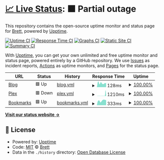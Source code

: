 # [📈 Live Status](https://brettinternet.com): <!--live status--> **🟧 Partial outage**

This repository contains the open-source uptime monitor and status page for [Brett](https://brettinternet.com), powered by [Upptime](https://github.com/upptime/upptime).

[![Uptime CI](https://github.com/brettinternet/status/workflows/Uptime%20CI/badge.svg)](https://github.com/brettinternet/status/actions?query=workflow%3A%22Uptime+CI%22)
[![Response Time CI](https://github.com/brettinternet/status/workflows/Response%20Time%20CI/badge.svg)](https://github.com/brettinternet/status/actions?query=workflow%3A%22Response+Time+CI%22)
[![Graphs CI](https://github.com/brettinternet/status/workflows/Graphs%20CI/badge.svg)](https://github.com/brettinternet/status/actions?query=workflow%3A%22Graphs+CI%22)
[![Static Site CI](https://github.com/brettinternet/status/workflows/Static%20Site%20CI/badge.svg)](https://github.com/brettinternet/status/actions?query=workflow%3A%22Static+Site+CI%22)
[![Summary CI](https://github.com/brettinternet/status/workflows/Summary%20CI/badge.svg)](https://github.com/brettinternet/status/actions?query=workflow%3A%22Summary+CI%22)

With [Upptime](https://upptime.js.org), you can get your own unlimited and free uptime monitor and status page, powered entirely by a GitHub repository. We use [Issues](https://github.com/brettinternet/status/issues) as incident reports, [Actions](https://github.com/brettinternet/status/actions) as uptime monitors, and [Pages](https://brettinternet.com) for the status page.

<!--start: status pages-->
<!-- This summary is generated by Upptime (https://github.com/upptime/upptime) -->
<!-- Do not edit this manually, your changes will be overwritten -->
<!-- prettier-ignore -->
| URL | Status | History | Response Time | Uptime |
| --- | ------ | ------- | ------------- | ------ |
| <img alt="" src="https://favicons.githubusercontent.com/brettinternet.com" height="13"> [Blog](https://brettinternet.com) | 🟩 Up | [blog.yml](https://github.com/brettinternet/status/commits/HEAD/history/blog.yml) | <details><summary><img alt="Response time graph" src="./graphs/blog/response-time-week.png" height="20"> 128ms</summary><br><a href="https://status.brettinternet.com/history/blog"><img alt="Response time 149" src="https://img.shields.io/endpoint?url=https%3A%2F%2Fraw.githubusercontent.com%2Fbrettinternet%2Fstatus%2FHEAD%2Fapi%2Fblog%2Fresponse-time.json"></a><br><a href="https://status.brettinternet.com/history/blog"><img alt="24-hour response time 127" src="https://img.shields.io/endpoint?url=https%3A%2F%2Fraw.githubusercontent.com%2Fbrettinternet%2Fstatus%2FHEAD%2Fapi%2Fblog%2Fresponse-time-day.json"></a><br><a href="https://status.brettinternet.com/history/blog"><img alt="7-day response time 128" src="https://img.shields.io/endpoint?url=https%3A%2F%2Fraw.githubusercontent.com%2Fbrettinternet%2Fstatus%2FHEAD%2Fapi%2Fblog%2Fresponse-time-week.json"></a><br><a href="https://status.brettinternet.com/history/blog"><img alt="30-day response time 145" src="https://img.shields.io/endpoint?url=https%3A%2F%2Fraw.githubusercontent.com%2Fbrettinternet%2Fstatus%2FHEAD%2Fapi%2Fblog%2Fresponse-time-month.json"></a><br><a href="https://status.brettinternet.com/history/blog"><img alt="1-year response time 149" src="https://img.shields.io/endpoint?url=https%3A%2F%2Fraw.githubusercontent.com%2Fbrettinternet%2Fstatus%2FHEAD%2Fapi%2Fblog%2Fresponse-time-year.json"></a></details> | <details><summary><a href="https://status.brettinternet.com/history/blog">100.00%</a></summary><a href="https://status.brettinternet.com/history/blog"><img alt="All-time uptime 100.00%" src="https://img.shields.io/endpoint?url=https%3A%2F%2Fraw.githubusercontent.com%2Fbrettinternet%2Fstatus%2FHEAD%2Fapi%2Fblog%2Fuptime.json"></a><br><a href="https://status.brettinternet.com/history/blog"><img alt="24-hour uptime 100.00%" src="https://img.shields.io/endpoint?url=https%3A%2F%2Fraw.githubusercontent.com%2Fbrettinternet%2Fstatus%2FHEAD%2Fapi%2Fblog%2Fuptime-day.json"></a><br><a href="https://status.brettinternet.com/history/blog"><img alt="7-day uptime 100.00%" src="https://img.shields.io/endpoint?url=https%3A%2F%2Fraw.githubusercontent.com%2Fbrettinternet%2Fstatus%2FHEAD%2Fapi%2Fblog%2Fuptime-week.json"></a><br><a href="https://status.brettinternet.com/history/blog"><img alt="30-day uptime 100.00%" src="https://img.shields.io/endpoint?url=https%3A%2F%2Fraw.githubusercontent.com%2Fbrettinternet%2Fstatus%2FHEAD%2Fapi%2Fblog%2Fuptime-month.json"></a><br><a href="https://status.brettinternet.com/history/blog"><img alt="1-year uptime 100.00%" src="https://img.shields.io/endpoint?url=https%3A%2F%2Fraw.githubusercontent.com%2Fbrettinternet%2Fstatus%2FHEAD%2Fapi%2Fblog%2Fuptime-year.json"></a></details>
| <img alt="" src="https://favicons.githubusercontent.com/plex.brettgardiner.net" height="13"> [Plex](https://plex.brettgardiner.net) | 🟥 Down | [plex.yml](https://github.com/brettinternet/status/commits/HEAD/history/plex.yml) | <details><summary><img alt="Response time graph" src="./graphs/plex/response-time-week.png" height="20"> 1210ms</summary><br><a href="https://status.brettinternet.com/history/plex"><img alt="Response time 757" src="https://img.shields.io/endpoint?url=https%3A%2F%2Fraw.githubusercontent.com%2Fbrettinternet%2Fstatus%2FHEAD%2Fapi%2Fplex%2Fresponse-time.json"></a><br><a href="https://status.brettinternet.com/history/plex"><img alt="24-hour response time 7457" src="https://img.shields.io/endpoint?url=https%3A%2F%2Fraw.githubusercontent.com%2Fbrettinternet%2Fstatus%2FHEAD%2Fapi%2Fplex%2Fresponse-time-day.json"></a><br><a href="https://status.brettinternet.com/history/plex"><img alt="7-day response time 1210" src="https://img.shields.io/endpoint?url=https%3A%2F%2Fraw.githubusercontent.com%2Fbrettinternet%2Fstatus%2FHEAD%2Fapi%2Fplex%2Fresponse-time-week.json"></a><br><a href="https://status.brettinternet.com/history/plex"><img alt="30-day response time 1167" src="https://img.shields.io/endpoint?url=https%3A%2F%2Fraw.githubusercontent.com%2Fbrettinternet%2Fstatus%2FHEAD%2Fapi%2Fplex%2Fresponse-time-month.json"></a><br><a href="https://status.brettinternet.com/history/plex"><img alt="1-year response time 757" src="https://img.shields.io/endpoint?url=https%3A%2F%2Fraw.githubusercontent.com%2Fbrettinternet%2Fstatus%2FHEAD%2Fapi%2Fplex%2Fresponse-time-year.json"></a></details> | <details><summary><a href="https://status.brettinternet.com/history/plex">100.00%</a></summary><a href="https://status.brettinternet.com/history/plex"><img alt="All-time uptime 100.00%" src="https://img.shields.io/endpoint?url=https%3A%2F%2Fraw.githubusercontent.com%2Fbrettinternet%2Fstatus%2FHEAD%2Fapi%2Fplex%2Fuptime.json"></a><br><a href="https://status.brettinternet.com/history/plex"><img alt="24-hour uptime 100.00%" src="https://img.shields.io/endpoint?url=https%3A%2F%2Fraw.githubusercontent.com%2Fbrettinternet%2Fstatus%2FHEAD%2Fapi%2Fplex%2Fuptime-day.json"></a><br><a href="https://status.brettinternet.com/history/plex"><img alt="7-day uptime 100.00%" src="https://img.shields.io/endpoint?url=https%3A%2F%2Fraw.githubusercontent.com%2Fbrettinternet%2Fstatus%2FHEAD%2Fapi%2Fplex%2Fuptime-week.json"></a><br><a href="https://status.brettinternet.com/history/plex"><img alt="30-day uptime 100.00%" src="https://img.shields.io/endpoint?url=https%3A%2F%2Fraw.githubusercontent.com%2Fbrettinternet%2Fstatus%2FHEAD%2Fapi%2Fplex%2Fuptime-month.json"></a><br><a href="https://status.brettinternet.com/history/plex"><img alt="1-year uptime 100.00%" src="https://img.shields.io/endpoint?url=https%3A%2F%2Fraw.githubusercontent.com%2Fbrettinternet%2Fstatus%2FHEAD%2Fapi%2Fplex%2Fuptime-year.json"></a></details>
| <img alt="" src="https://favicons.githubusercontent.com/bookmarks.brettgardiner.net" height="13"> [Bookmarks](https://bookmarks.brettgardiner.net/u:brett) | 🟩 Up | [bookmarks.yml](https://github.com/brettinternet/status/commits/HEAD/history/bookmarks.yml) | <details><summary><img alt="Response time graph" src="./graphs/bookmarks/response-time-week.png" height="20"> 333ms</summary><br><a href="https://status.brettinternet.com/history/bookmarks"><img alt="Response time 381" src="https://img.shields.io/endpoint?url=https%3A%2F%2Fraw.githubusercontent.com%2Fbrettinternet%2Fstatus%2FHEAD%2Fapi%2Fbookmarks%2Fresponse-time.json"></a><br><a href="https://status.brettinternet.com/history/bookmarks"><img alt="24-hour response time 361" src="https://img.shields.io/endpoint?url=https%3A%2F%2Fraw.githubusercontent.com%2Fbrettinternet%2Fstatus%2FHEAD%2Fapi%2Fbookmarks%2Fresponse-time-day.json"></a><br><a href="https://status.brettinternet.com/history/bookmarks"><img alt="7-day response time 333" src="https://img.shields.io/endpoint?url=https%3A%2F%2Fraw.githubusercontent.com%2Fbrettinternet%2Fstatus%2FHEAD%2Fapi%2Fbookmarks%2Fresponse-time-week.json"></a><br><a href="https://status.brettinternet.com/history/bookmarks"><img alt="30-day response time 293" src="https://img.shields.io/endpoint?url=https%3A%2F%2Fraw.githubusercontent.com%2Fbrettinternet%2Fstatus%2FHEAD%2Fapi%2Fbookmarks%2Fresponse-time-month.json"></a><br><a href="https://status.brettinternet.com/history/bookmarks"><img alt="1-year response time 381" src="https://img.shields.io/endpoint?url=https%3A%2F%2Fraw.githubusercontent.com%2Fbrettinternet%2Fstatus%2FHEAD%2Fapi%2Fbookmarks%2Fresponse-time-year.json"></a></details> | <details><summary><a href="https://status.brettinternet.com/history/bookmarks">100.00%</a></summary><a href="https://status.brettinternet.com/history/bookmarks"><img alt="All-time uptime 100.00%" src="https://img.shields.io/endpoint?url=https%3A%2F%2Fraw.githubusercontent.com%2Fbrettinternet%2Fstatus%2FHEAD%2Fapi%2Fbookmarks%2Fuptime.json"></a><br><a href="https://status.brettinternet.com/history/bookmarks"><img alt="24-hour uptime 100.00%" src="https://img.shields.io/endpoint?url=https%3A%2F%2Fraw.githubusercontent.com%2Fbrettinternet%2Fstatus%2FHEAD%2Fapi%2Fbookmarks%2Fuptime-day.json"></a><br><a href="https://status.brettinternet.com/history/bookmarks"><img alt="7-day uptime 100.00%" src="https://img.shields.io/endpoint?url=https%3A%2F%2Fraw.githubusercontent.com%2Fbrettinternet%2Fstatus%2FHEAD%2Fapi%2Fbookmarks%2Fuptime-week.json"></a><br><a href="https://status.brettinternet.com/history/bookmarks"><img alt="30-day uptime 100.00%" src="https://img.shields.io/endpoint?url=https%3A%2F%2Fraw.githubusercontent.com%2Fbrettinternet%2Fstatus%2FHEAD%2Fapi%2Fbookmarks%2Fuptime-month.json"></a><br><a href="https://status.brettinternet.com/history/bookmarks"><img alt="1-year uptime 100.00%" src="https://img.shields.io/endpoint?url=https%3A%2F%2Fraw.githubusercontent.com%2Fbrettinternet%2Fstatus%2FHEAD%2Fapi%2Fbookmarks%2Fuptime-year.json"></a></details>

<!--end: status pages-->

[**Visit our status website →**](https://brettinternet.com)

## 📄 License

- Powered by: [Upptime](https://github.com/upptime/upptime)
- Code: [MIT](./LICENSE) © [Brett](https://brettinternet.com)
- Data in the `./history` directory: [Open Database License](https://opendatacommons.org/licenses/odbl/1-0/)
